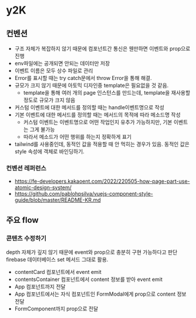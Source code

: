 # y2K
## 컨벤션
- 구조 자체가 복잡하지 않기 때문에 컴포넌트간 통신은 웬만하면 이벤트와 prop으로 진행
- env파일에는 공개되면 안되는 데이터만 저장
- 이벤트 이름은 모두 상수 파일로 관리
- Error를 표시할 때는 try catch문에서 throw Error을 통해 해결.
- 규모가 크지 않기 때문에 아토믹 디자인중 template은 필요없을 것 같음.
    - template을 통해 여러 개의 page 인스턴스를 만드는데, template을 재사용할 정도로 규모가 크지 않음
- 커스텀 이벤트에 대한 메서드를 정의할 때는 handle이벤트명으로 작성
- 기본 이벤트에 대한 메서드를 정의할 때는 메서드의 목적에 따라 메소드명 작성
    - 커스텀 이벤트는 이벤트명으로 어떤 작업인지 유추가 가능하지만, 기본 이벤트는 그게 불가능
    - 따라서 메소드가 어떤 행위를 하는지 정확하게 표기
- tailwind를 사용중인데, 동적인 값을 적용할 때 안 먹히는 경우가 있음. 동적인 값은 style 속성에 객체로 바인딩하기.

### 컨벤션 레퍼런스
- https://fe-developers.kakaoent.com/2022/220505-how-page-part-use-atomic-design-system/
- https://github.com/pablohpsilva/vuejs-component-style-guide/blob/master/README-KR.md

## 주요 flow
### 콘텐츠 수정하기
depth 자체가 깊지 않기 때문에 event와 prop으로 충분히 구현 가능하다고 판단
firebase 데이터베이스 set 메서드 그대로 활용.
- contentCard 컴포넌트에서 event emit
- contentsContainer 컴포넌트에서 content 정보를 받아 event emit
- App 컴포넌트까지 전달
- App 컴포넌트에서는 자식 컴포넌트인 FormModal에게 prop으로 content 정보 전달
- FormComponent까지 prop으로 전달
